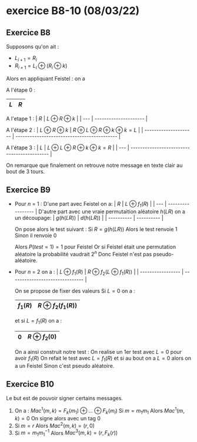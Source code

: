 # exercice B8-10 (08/03/22)

## Exercice B8

Supposons qu'on ait :

- $L_{i+1} = R_i$
- $R_{i+1} = L_i \oplus (R_i \oplus k)$

Alors en appliquant Feistel : on a

A l'étape 0 :

| $L$ | $R$ |
| --- | --- |

A l'etape 1 :
| $R$ | $L \oplus R \oplus k$ |
| --- | --------------------- |

A l'étape 2 :
| $L \oplus R \oplus k$ | $R \oplus L \oplus R \oplus k \oplus k = L$ |
| --------------------- | ------------------------------------------- |

A l'étape 3 :
| $L$ | $L \oplus L \oplus R \oplus k \oplus k = R$ |
| --- | ------------------------------------------- |

On remarque que finalement on retrouve notre message en texte clair au bout de 3 tours.

## Exercice B9

- Pour $n$ = 1 :
  D'une part avec Feistel on a:
  | $R$ | $L \oplus f_1(R)$ |
  | --- | ----------------- |
  D'autre part avec une vraie permutaition aléatoire $h(LR)$ on a un découpage:
  | $g(h(LR))$ | $d(h(LR))$ |
  | ---------- | ---------- |

  On pose alors le test suivant :
  Si $R = g(h(LR))$
  Alors le test renvoie 1
  Sinon il renvoie 0

  Alors $P(test = 1) = 1$ pour Feistel
  Or si Feistel était une permutation aléatoire la probabilité vaudrait $2^n$
  Donc Feistel n'est pas pseudo-aléatoire.

- Pour $n$ = 2 on a :
  | $L \oplus f_1(R)$ | $R \oplus f_2(L \oplus f_1(R))$ |
  | ----------------- | ------------------------------- |

  On se propose de fixer des valeurs
  Si $L = 0$ on a :

  | $f_1(R)$ | $R \oplus f_2(f_1(R))$ |
  | -------- | ---------------------- |

  et si $L = f_1(R)$ on a :

  | $0$ | $R \oplus f_2(0)$ |
  | --- | ----------------- |

  On a ainsi construit notre test :
  On realise un 1er test avec $L=0$ pour avoir $f_1(R)$
  On refait le test avec $L = f_1(R)$ et si au bout on a $L=0$ alors on a un Feistel
  Sinon c'est pseudo aléatoire.

## Exercice B10

Le but est de pouvoir signer certains messages.

1. On a :
   $Mac^1 (m,k) = F_k (m_1) \oplus ... \oplus F_k(m_l)$
   Si $m = m_1 m_1$
   Alors $Mac^1 (m,k) = 0$
   On signe alors avec un tag 0
2. Si $m = r$
   Alors $Mac^2 (m,k) = (r,0)$
3. Si $m = m_1 m_1^{-1}$
   Alors $Mac^3 (m,k) = (r,F_k(r))$
